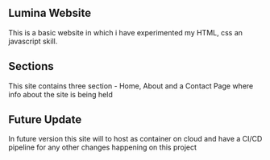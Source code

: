 ## Lumina Website

This is a basic website in which i have experimented my HTML, css an javascript skill.

## Sections

This site contains three section - Home, About and a Contact Page where info about the site is being held

## Future Update

In future version this site will to host as container on cloud and have a CI/CD pipeline for any other changes happening on this project
